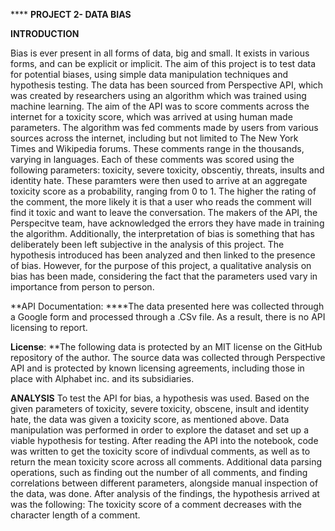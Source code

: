 ****                      **PROJECT 2- DATA BIAS**


**INTRODUCTION**
 
 Bias is ever present in all forms of data, big and small. It exists in various forms, and can be explicit or implicit. The aim of this project is to test data for potential biases, using simple data manipulation techniques and hypothesis testing. The data has been sourced from Perspective API, which was created by researchers using an algorithm which was trained using machine learning. The aim of the API was to score comments across the internet for a toxicity score, which was arrived at using human made parameters. The algorithm was fed comments made by users from various sources across the internet, including but not limited to The New York Times and Wikipedia forums. These comments range in the thousands, varying in languages.
  Each of these comments was scored using the following parameters: toxicity, severe toxicity, obscentiy, threats, insults and identity hate. These paramters were then used to arrive at an aggregate toxicity score as a probability, ranging from 0 to 1. The higher the rating of the comment, the more likely it is that a user who reads the comment will find it toxic and want to leave the conversation.
  The makers of the API, the Perspecitve team, have acknowledged the errors they have made in training the algorithm. Additionally, the interpretation of bias is something that has deliberately been left subjective in the analysis of this project. The hypothesis introduced has been analyzed and then linked to the presence of bias. However, for the purpose of this project, a qualitative analysis on bias has been made, considering the fact that the parameters used vary in importance from person to person.
  
 
**API Documentation: 
****The data presented here was collected through a Google form and processed through a .CSv file. As a result, there is no API licensing to report.

**License**: 
**The following data is protected by an MIT license on the GitHub repository of the author. The source data was collected through Perspective API and is protected by known licensing agreements, including those in place with Alphabet inc. and its subsidiaries.

**ANALYSIS**
    To test the API for bias, a hypothesis was used. Based on the given parameters of toxicity, severe toxicity, obscene, insult and identity hate, the data was given a toxicity score, as mentioned above. Data manipulation was performed in order to explore the dataset and set up a viable hypothesis for testing. After reading the API into the notebook, code was written to get the toxicity score of indivdual comments, as well as to return the mean toxicity score across all comments. Additional data parsing operations, such as finding out the number of all comments, and finding correlations between different parameters, alongside manual inspection of the data, was done. After analysis of the findings, the hypothesis arrived at was the following: The toxicity score of a comment decreases with the character length of a comment.
    
